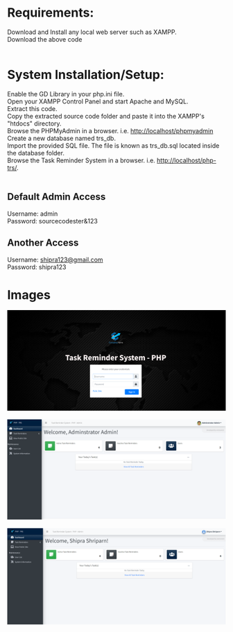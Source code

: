 # Requirements:

Download and Install any local web server such as XAMPP.<br>
Download the above code<br> <br>

# System Installation/Setup:

Enable the GD Library in your php.ini file.<br>
Open your XAMPP Control Panel and start Apache and MySQL.<br>
Extract this code.<br>
Copy the extracted source code folder and paste it into the XAMPP's "htdocs" directory.<br>
Browse the PHPMyAdmin in a browser. i.e. <http://localhost/phpmyadmin>
Create a new database named trs_db.<br>
Import the provided SQL file. The file is known as trs_db.sql located inside the database folder.<br>
Browse the Task Reminder System in a browser. i.e. <http://localhost/php-trs/>.<br><br>

## Default Admin Access
Username: admin <br>
Password: sourcecodester&123

## Another Access
Username: shipra123@gmail.com <br>
Password: shipra123

# Images<br>
<div align="center">
  <img alt="ss1" src="./uploads/im1.png" /> <br><br>
   <img alt="ss1" src="./uploads/im2.png" /><br><br>
   <img alt="ss1" src="./uploads/im3.png" /><br><br>
  
</div>
